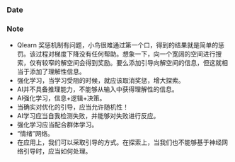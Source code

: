 ### Date

### Note
- Qlearn 奖惩机制有问题，小鸟很难通过第一个口，得到的结果就是简单的惩罚。该过程对梯度下降没有任何帮助。想象一下，向一个宽阔的空间进行搜索，仅有较窄的解空间会得到奖励。要么添加引导向解空间的信息，但这就相当于添加了理解性信息。
- 强化学习，当学习受阻的时候，就应该取消奖惩，增大探索。
- AI并不具备推理能力，不能够从输入中获得理解性的信息。
- AI强化学习，信息+逻辑+决策。
- 当确实对优化的引导，应当允许随机性！
- AI学习应当自我检测失败，并能够对失败进行反应。
- 强化学习应当配合群体学习。
- “情绪”网络。
- 在应用上，我们可以采取引导的方式。在探索上，当我们也不能够基于神经网络引导时，应当如何处理。
